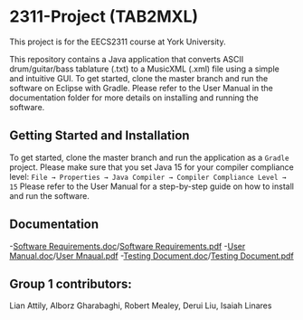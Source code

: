 # 2311-Project (TAB2MXL)
This project is for the EECS2311 course at York University.

This repository contains a Java application that converts ASCII drum/guitar/bass tablature (.txt) to a MusicXML (.xml) file using a simple and intuitive GUI.
To get started, clone the master branch and run the software on Eclipse with Gradle. Please refer to the User Manual in the documentation folder for more details on installing and running the software.

## Getting Started and Installation
To get started, clone the master branch and run the application as a `Gradle` project. Please make sure that you set Java 15 for your compiler compliance level:
`File → Properties → Java Compiler → Compiler Compliance Level → 15`
Please refer to the User Manual for a step-by-step guide on how to install and run the software.



## Documentation
-[Software Requirements.doc](documentation/SoftwareRequirements)/[Software Requirements.pdf]()
-[User Manual.doc]()/[User Mnaual.pdf]()
-[Testing Document.doc]()/[Testing Document.pdf]()

## Group 1 contributors: 
Lian Attily, Alborz Gharabaghi, Robert Mealey, Derui Liu, Isaiah Linares
